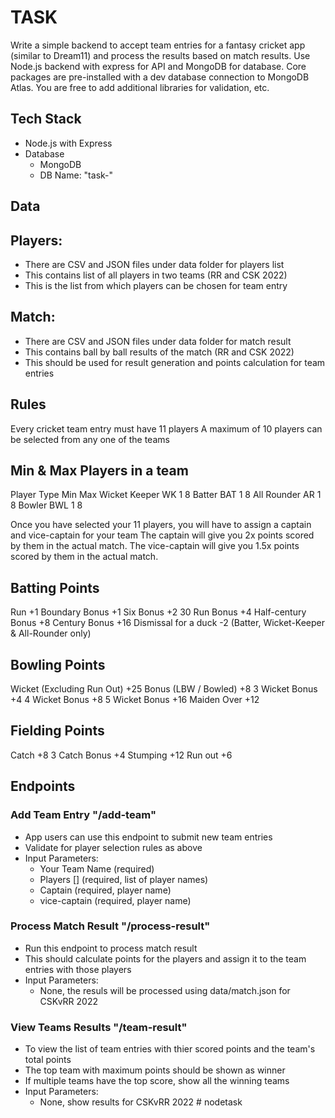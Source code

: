 # TASK

Write a simple backend to accept team entries for a fantasy cricket app (similar to Dream11) and process the results based on match results. Use Node.js backend with express for API and MongoDB for database. Core packages are pre-installed with a dev database connection to MongoDB Atlas. You are free to add additional libraries for validation, etc.

## Tech Stack

- Node.js with Express
- Database
  - MongoDB
  - DB Name: "task-"

## Data

## Players:

- There are CSV and JSON files under data folder for players list
- This contains list of all players in two teams (RR and CSK 2022)
- This is the list from which players can be chosen for team entry

## Match:

- There are CSV and JSON files under data folder for match result
- This contains ball by ball results of the match (RR and CSK 2022)
- This should be used for result generation and points calculation for team entries

## Rules

Every cricket team entry must have 11 players
A maximum of 10 players can be selected from any one of the teams

## Min & Max Players in a team

Player Type Min Max
Wicket Keeper WK 1 8
Batter BAT 1 8
All Rounder AR 1 8
Bowler BWL 1 8

Once you have selected your 11 players, you will have to assign a captain and vice-captain for your team
The captain will give you 2x points scored by them in the actual match.
The vice-captain will give you 1.5x points scored by them in the actual match.

## Batting Points

Run +1
Boundary Bonus +1
Six Bonus +2
30 Run Bonus +4
Half-century Bonus +8
Century Bonus +16
Dismissal for a duck -2 (Batter, Wicket-Keeper & All-Rounder only)

## Bowling Points

Wicket (Excluding Run Out) +25
Bonus (LBW / Bowled) +8
3 Wicket Bonus +4
4 Wicket Bonus +8
5 Wicket Bonus +16
Maiden Over +12

## Fielding Points

Catch +8
3 Catch Bonus +4
Stumping +12
Run out +6

## Endpoints

### Add Team Entry "/add-team"

- App users can use this endpoint to submit new team entries
- Validate for player selection rules as above
- Input Parameters:
  - Your Team Name (required)
  - Players [] (required, list of player names)
  - Captain (required, player name)
  - vice-captain (required, player name)

### Process Match Result "/process-result"

- Run this endpoint to process match result
- This should calculate points for the players and assign it to the team entries with those players
- Input Parameters:
  - None, the resuls will be processed using data/match.json for CSKvRR 2022

### View Teams Results "/team-result"

- To view the list of team entries with thier scored points and the team's total points
- The top team with maximum points should be shown as winner
- If multiple teams have the top score, show all the winning teams
- Input Parameters:
  - None, show results for CSKvRR 2022
#   n o d e t a s k  
 